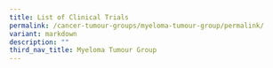 ```yaml
---
title: List of Clinical Trials
permalink: /cancer-tumour-groups/myeloma-tumour-group/permalink/
variant: markdown
description: ""
third_nav_title: Myeloma Tumour Group
---
```

